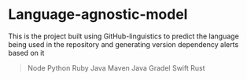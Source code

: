 # Language-agnostic-model
This is the project built using GitHub-linguistics to predict the language being used in the repository and generating version dependency alerts based on it
> Node
> Python
> Ruby
> Java Maven
> Java Gradel
> Swift
> Rust
